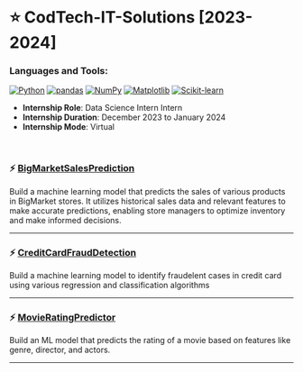 # :star: CodTech-IT-Solutions [2023-2024]
### Languages and Tools:
[![Python](https://img.shields.io/badge/Python-%233776AB.svg?logo=python&style=flat-square&logoColor=white)](https://www.python.org/)
[![pandas](https://img.shields.io/badge/pandas-%23150458.svg?logo=pandas&style=flat-square&logoColor=white)](https://pandas.pydata.org/)
[![NumPy](https://img.shields.io/badge/NumPy-%23013243.svg?logo=numpy&style=flat-square&logoColor=white)](https://numpy.org/)
[![Matplotlib](https://img.shields.io/badge/Matplotlib-%23D81B60.svg?logo=matplotlib&style=flat-square&logoColor=white)](https://matplotlib.org/)
[![Scikit-learn](https://img.shields.io/badge/Scikit--learn-%23F7931E.svg?logo=scikit-learn&style=flat-square&logoColor=white)](https://scikit-learn.org/)
 

- **Internship Role**: Data Science Intern Intern
- **Internship Duration**: December 2023 to January 2024
- **Internship Mode**: Virtual

<br>

### :zap: [BigMarketSalesPrediction](https://github.com/Ghimanshigit03/CodTech-IT-Solutions/tree/main/Sales_Prediction)
Build a machine learning model that predicts the sales of various products in BigMarket stores. It utilizes historical sales data and relevant features to make accurate predictions, enabling store managers to optimize inventory and make informed decisions.
***

### :zap: [CreditCardFraudDetection](https://github.com/Ghimanshigit03/CodTech-IT-Solutions/blob/main/Implementation_Insurance_Claims.ipynb)
Build a machine learning model to identify fraudelent cases in credit card using various regression and classification algorithms
***

### :zap: [MovieRatingPredictor](https://github.com/Ghimanshigit03/CodTech-IT-Solutions/tree/main/Sales_Prediction/MovieRatingPredictor)
Build an ML model that predicts the rating of a movie based on features like genre, director, and actors.
***
